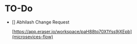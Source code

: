 
# TO-Do


- [] Abhilash Change Request

  [https://app.eraser.io/workspace/paH88tq70X1Yss9jXEpb](microsevices-flow)

